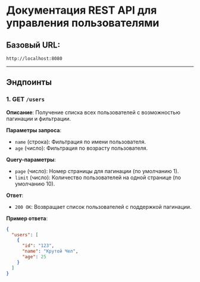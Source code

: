 # Документация REST API для управления пользователями

## Базовый URL:
`http://localhost:8080`

---

## Эндпоинты

### 1. GET `/users`
**Описание**: Получение списка всех пользователей с возможностью пагинации и фильтрации.

**Параметры запроса**:
- `name` (строка): Фильтрация по имени пользователя.
- `age` (число): Фильтрация по возрасту пользователя.

**Query-параметры**:
- `page` (число): Номер страницы для пагинации (по умолчанию 1).
- `limit` (число): Количество пользователей на одной странице (по умолчанию 10).

**Ответ**:
- `200 OK`: Возвращает список пользователей с поддержкой пагинации.

**Пример ответа**:
```json
{
  "users": [
    {
      "id": "123",
      "name": "Крутой Чел",
      "age": 25
    }
  ]
}
